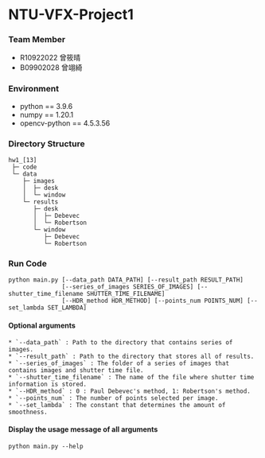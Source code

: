 # NTU-VFX-Project1

### Team Member
* R10922022 曾筱晴
* B09902028 曾翊綺

### Environment
* python == 3.9.6
* numpy == 1.20.1
* opencv-python == 4.5.3.56

### Directory Structure 
``` 
hw1_[13]
 ├─ code  
 └─ data
    ├─ images        
    │  ├─ desk
    │  └─ window
    └─ results
       ├─ desk                  
       │  ├─ Debevec                  
       │  └─ Robertson                 
       └─ window                        
          ├─ Debevec                       
          └─ Robertson  
```

### Run Code
```python=
python main.py [--data_path DATA_PATH] [--result_path RESULT_PATH]
               [--series_of_images SERIES_OF_IMAGES] [--shutter_time_filename SHUTTER_TIME_FILENAME]
               [--HDR_method HDR_METHOD] [--points_num POINTS_NUM] [--set_lambda SET_LAMBDA]
```
#### Optional arguments 
    * `--data_path` : Path to the directory that contains series of images.
    * `--result_path` : Path to the directory that stores all of results.
    * `--series_of_images` : The folder of a series of images that contains images and shutter time file.
    * `--shutter_time_filename` : The name of the file where shutter time information is stored.
    * `--HDR_method` : 0 : Paul Debevec's method, 1: Robertson's method.
    * `--points_num` : The number of points selected per image.
    * `--set_lambda` : The constant that determines the amount of smoothness.
    
#### Display the usage message of all arguments
```python=
python main.py --help
```
